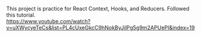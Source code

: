 This project is practice for React Context, Hooks, and Reducers. 
Followed this tutorial. <br/>
https://www.youtube.com/watch?v=uXWycyeTeCs&list=PL4cUxeGkcC9hNokByJilPg5g9m2APUePI&index=19
